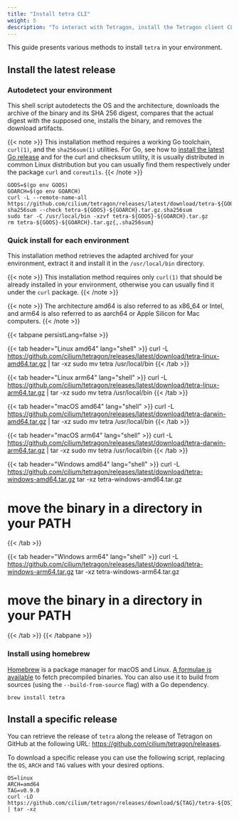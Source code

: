 ```yaml
---
title: "Install tetra CLI"
weight: 5
description: "To interact with Tetragon, install the Tetragon client CLI tetra"
---
```


This guide presents various methods to install `tetra` in your environment.

## Install the latest release

### Autodetect your environment

This shell script autodetects the OS and the architecture, downloads the
archive of the binary and its SHA 256 digest, compares that the actual digest
with the supposed one, installs the binary, and removes the download artifacts.

{{< note >}}
This installation method requires a working Go toolchain, `curl(1)`, and the
`sha256sum(1)` utilities. For Go, see how to [install the latest Go release](https://go.dev/doc/install)
and for the curl and checksum utility, it is usually distributed in common
Linux distribution but you can usually find them respectively under the package
`curl` and `coreutils`.
{{< /note >}}

```shell
GOOS=$(go env GOOS)
GOARCH=$(go env GOARCH)
curl -L --remote-name-all https://github.com/cilium/tetragon/releases/latest/download/tetra-${GOOS}-${GOARCH}.tar.gz{,.sha256sum}
sha256sum --check tetra-${GOOS}-${GOARCH}.tar.gz.sha256sum
sudo tar -C /usr/local/bin -xzvf tetra-${GOOS}-${GOARCH}.tar.gz
rm tetra-${GOOS}-${GOARCH}.tar.gz{,.sha256sum}
```

### Quick install for each environment

This installation method retrieves the adapted archived for your environment,
extract it and install it in the `/usr/local/bin` directory.

{{< note >}}
This installation method requires only `curl(1)` that should be already
installed in your environment, otherwise you can usually find it under the
`curl` package.
{{< /note >}}

{{< note >}}
The architecture amd64 is also referred to as x86_64 or Intel, and arm64 is also
referred to as aarch64 or Apple Silicon for Mac computers.
{{< /note >}}

{{< tabpane persistLang=false >}}

{{< tab header="Linux amd64" lang="shell" >}}
curl -L https://github.com/cilium/tetragon/releases/latest/download/tetra-linux-amd64.tar.gz | tar -xz
sudo mv tetra /usr/local/bin
{{< /tab >}}

{{< tab header="Linux arm64" lang="shell" >}}
curl -L https://github.com/cilium/tetragon/releases/latest/download/tetra-linux-arm64.tar.gz | tar -xz
sudo mv tetra /usr/local/bin
{{< /tab >}}

{{< tab header="macOS amd64" lang="shell" >}}
curl -L https://github.com/cilium/tetragon/releases/latest/download/tetra-darwin-amd64.tar.gz | tar -xz
sudo mv tetra /usr/local/bin
{{< /tab >}}

{{< tab header="macOS arm64" lang="shell" >}}
curl -L https://github.com/cilium/tetragon/releases/latest/download/tetra-darwin-arm64.tar.gz | tar -xz
sudo mv tetra /usr/local/bin
{{< /tab >}}

{{< tab header="Windows amd64" lang="shell" >}}
curl -L https://github.com/cilium/tetragon/releases/latest/download/tetra-windows-amd64.tar.gz
tar -xz tetra-windows-amd64.tar.gz
# move the binary in a directory in your PATH
{{< /tab >}}

{{< tab header="Windows arm64" lang="shell" >}}
curl -L https://github.com/cilium/tetragon/releases/latest/download/tetra-windows-arm64.tar.gz
tar -xz tetra-windows-arm64.tar.gz
# move the binary in a directory in your PATH
{{< /tab >}}
{{< /tabpane >}}

### Install using homebrew

[Homebrew](https://brew.sh/) is a package manager for macOS and Linux.
[A formulae is available](https://formulae.brew.sh/formula/tetra#default) to
fetch precompiled binaries. You can also use it to build from sources (using the
`--build-from-source` flag) with a Go dependency.

```shell
brew install tetra
```

## Install a specific release

You can retrieve the release of `tetra` along the release of Tetragon on GitHub
at the following URL: https://github.com/cilium/tetragon/releases.

To download a specific release you can use the following script, replacing the
`OS`, `ARCH` and `TAG` values with your desired options.

```shell
OS=linux
ARCH=amd64
TAG=v0.9.0
curl -LO https://github.com/cilium/tetragon/releases/download/${TAG}/tetra-${OS}-${ARCH}.tar.gz | tar -xz
```
